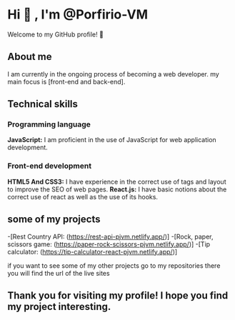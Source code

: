 # Hi 👋 , I'm @Porfirio-VM
Welcome to my GitHub profile! 🤖

## About me
I am currently in the ongoing process of becoming a web developer. my main focus is [front-end and back-end].

## Technical skills
### Programming language
**JavaScript:** I am proficient in the use of JavaScript for web application development.
### Front-end development
**HTML5 And CSS3:** I have experience in the correct use of tags and layout to improve the SEO of web pages.
**React.js:** I have basic notions about the correct use of react as well as the use of its hooks.

## some of my projects
-[Rest Country API: (https://rest-api-pjvm.netlify.app/)]
-[Rock, paper, scissors game: (https://paper-rock-scissors-pjvm.netlify.app/)]
-[Tip calculator: (https://tip-calculator-react-pjvm.netlify.app/)]

if you want to see some of my other projects go to my repositories there you will find the url of the live sites

## Thank you for visiting my profile! I hope you find my project interesting.
